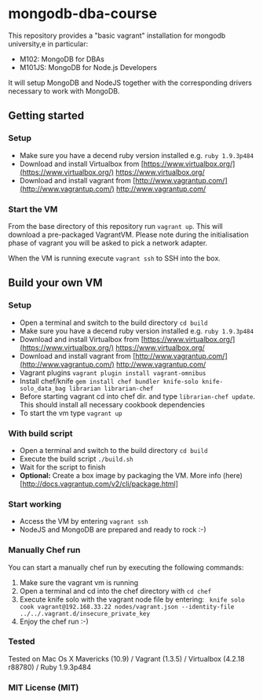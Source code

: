 mongodb-dba-course
==================

This repository provides a "basic vagrant" installation for mongodb university,e in particular:

* M102: MongoDB for DBAs
* M101JS: MongoDB for Node.js Developers

It will setup MongoDB and NodeJS together with the corresponding drivers necessary to work with MongoDB.

## Getting started

### Setup

* Make sure you have a decend ruby version installed e.g. `ruby 1.9.3p484`
* Download and install Virtualbox from [https://www.virtualbox.org/](https://www.virtualbox.org/) https://www.virtualbox.org/
* Download and install vagrant from [http://www.vagrantup.com/](http://www.vagrantup.com/) http://www.vagrantup.com/

### Start the VM

From the base directory of this repository run `vagrant up`. This will download a pre-packaged VagrantVM. Please note during the
initialisation phase of vagrant you will be asked to pick a network adapter.

When the VM is running execute `vagrant ssh` to SSH into the box.

## Build your own VM

### Setup

* Open a terminal and switch to the build directory `cd build`
* Make sure you have a decend ruby version installed e.g. `ruby 1.9.3p484`
* Download and install Virtualbox from [https://www.virtualbox.org/](https://www.virtualbox.org/) https://www.virtualbox.org/
* Download and install vagrant from [http://www.vagrantup.com/](http://www.vagrantup.com/) http://www.vagrantup.com/
* Vagrant plugins `vagrant plugin install vagrant-omnibus`
* Install chef/knife `gem install chef bundler knife-solo knife-solo_data_bag librarian librarian-chef`
* Before starting vagrant cd into chef dir. and type `librarian-chef update`. This should install all necessary cookbook dependencies
* To start the vm type `vagrant up`

### With build script

* Open a terminal and switch to the build directory `cd build`
* Execute the build script `./build.sh`
* Wait for the script to finish
* **Optional:** Create a box image by packaging the VM. More info (here)[http://docs.vagrantup.com/v2/cli/package.html]


### Start working

* Access the VM by entering `vagrant ssh`
* NodeJS and MongoDB are prepared and ready to rock :-)

### Manually Chef run
You can start a manually chef run by executing the following commands:

1. Make sure the vagrant vm is running
2. Open a terminal and cd into the chef directory with `cd chef`
3. Execute knife solo with the vagrant node file by entering: ` knife solo cook vagrant@192.168.33.22 nodes/vagrant.json --identity-file ../../.vagrant.d/insecure_private_key`
4. Enjoy the chef run :-)

### Tested
Tested on Mac Os X Mavericks (10.9) / Vagrant (1.3.5) / Virtualbox (4.2.18 r88780) / Ruby 1.9.3p484

### MIT License (MIT)
